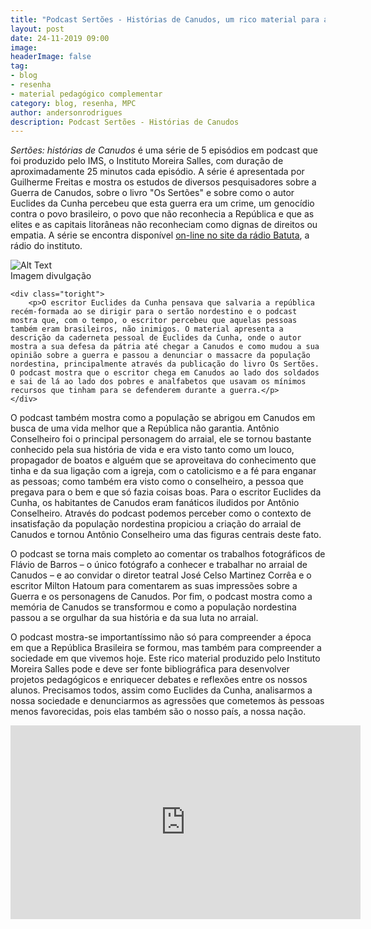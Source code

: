 ```yaml
---
title: "Podcast Sertões - Histórias de Canudos, um rico material para aprofundar reflexões históricas e sociais"
layout: post
date: 24-11-2019 09:00
image: 
headerImage: false
tag:
- blog
- resenha
- material pedagógico complementar
category: blog, resenha, MPC
author: andersonrodrigues
description: Podcast Sertões - Histórias de Canudos
---
```

_Sertões: histórias de Canudos_ é uma série de 5 episódios em podcast que foi produzido pelo IMS, o Instituto Moreira Salles, com duração de aproximadamente 25 minutos cada episódio. A série é apresentada por Guilherme Freitas e mostra os estudos de diversos pesquisadores sobre a Guerra de Canudos, sobre o livro "Os Sertões" e sobre como o autor Euclides da Cunha percebeu que esta guerra era um crime, um genocídio contra o povo brasileiro, o povo que não reconhecia a República e que as elites e as capitais litorâneas não reconheciam como dignas de direitos ou empatia. A série se encontra disponível [on-line no site da rádio Batuta](https://radiobatuta.com.br/especiais/sertoes-historias-de-canudos/), a rádio do instituto.

<div class="side-by-side">
    <div class="toleft">
        <img class="image" src="https://andersonrodrigues.pro.br/assets/images/SERTOES_formato_Site_660x472-424x304.png" alt="Alt Text">
        <figcaption class="caption">Imagem divulgação</figcaption>
    </div>

    <div class="toright">
        <p>O escritor Euclides da Cunha pensava que salvaria a república recém-formada ao se dirigir para o sertão nordestino e o podcast mostra que, com o tempo, o escritor percebeu que aquelas pessoas também eram brasileiros, não inimigos. O material apresenta a descrição da caderneta pessoal de Euclides da Cunha, onde o autor mostra a sua defesa da pátria até chegar a Canudos e como mudou a sua opinião sobre a guerra e passou a denunciar o massacre da população nordestina, principalmente através da publicação do livro Os Sertões. O podcast mostra que o escritor chega em Canudos ao lado dos soldados e sai de lá ao lado dos pobres e analfabetos que usavam os mínimos recursos que tinham para se defenderem durante a guerra.</p>
    </div>
</div>

O podcast também mostra como a população se abrigou em Canudos em busca de uma vida melhor que a República não garantia. Antônio Conselheiro foi o principal personagem do arraial, ele se tornou bastante conhecido pela sua história de vida e era visto tanto como um louco, propagador de boatos e alguém que se aproveitava do conhecimento que tinha e da sua ligação com a igreja, com o catolicismo e a fé para enganar as pessoas; como também era visto como o conselheiro, a pessoa que pregava para o bem e que só fazia coisas boas. Para o escritor Euclides da Cunha, os habitantes de Canudos eram fanáticos iludidos por Antônio Conselheiro. Através do podcast podemos perceber como o contexto de insatisfação da população nordestina propiciou a criação do arraial de Canudos e tornou Antônio Conselheiro uma das figuras centrais deste fato.

O podcast se torna mais completo ao comentar os trabalhos fotográficos de Flávio de Barros – o único fotógrafo a conhecer e trabalhar no arraial de Canudos – e ao convidar o diretor teatral José Celso Martinez Corrêa e o escritor Milton Hatoum para comentarem as suas impressões sobre a Guerra e os personagens de Canudos. Por fim, o podcast mostra como a memória de Canudos se transformou e como a população nordestina passou a se orgulhar da sua história e da sua luta no arraial.

O podcast mostra-se importantíssimo não só para compreender a época em que a República Brasileira se formou, mas também para compreender a sociedade em que vivemos hoje. Este rico material produzido pelo Instituto Moreira Salles pode e deve ser fonte bibliográfica para desenvolver projetos pedagógicos e enriquecer debates e reflexões entre os nossos alunos. Precisamos todos, assim como Euclides da Cunha, analisarmos a nossa sociedade e denunciarmos as agressões que cometemos às pessoas menos favorecidas, pois elas também são o nosso país, a nossa nação.

<iframe width="560" height="310" src="https://www.youtube.com/watch?v=6Hsnn7TAsDA" frameborder="0" allowfullscreen></iframe>

